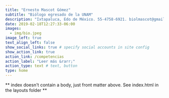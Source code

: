 ```yaml
---
title: "Ernesto Mascot Gómez"
subtitle: "Biólogo egresado de la UNAM"
description: "Ixtapaluca, Edo de México. 55-4758-6921. biolmascot@gmail.com"
date: 2019-02-18T12:27:33-06:00
images:
  - img/bio.jpeg
image_left: true
text_align_left: false
show_social_links: true # specify social accounts in site config
show_action_link: true
action_link: /competencias
action_label: "Leer más &rarr;"
action_type: text # text, button
type: home
---
```


** index doesn't contain a body, just front matter above.
See index.html in the layouts folder **
